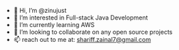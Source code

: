 - 👋 Hi, I’m @zinujust
- 👀 I’m interested in Full-stack Java Development 
- 🌱 I’m currently learning AWS
- 💞️ I’m looking to collaborate on any open source projects
- 📫 reach out to me at: shariff.zainal7@gmail.com

<!---
zinujust/zinujust is a ✨ special ✨ repository because its `README.md` (this file) appears on your GitHub profile.
You can click the Preview link to take a look at your changes.
--->
